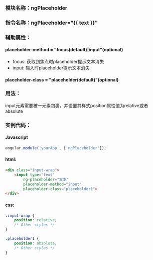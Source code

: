 ### 模块名称：ngPlaceholder
### 指令名称：ngPlaceholder=“{{ text }}"
### 辅助属性：

#### placeholder-method = "focus(default)|input"(optional)

* focus: 获取到焦点时placeholder提示文本消失
* input: 输入时placeholder提示文本消失

#### placeholder-class = "placeholder(default)"(optional)

### 用法：

input元素需要被一元素包裹，并设置其样式position属性值为relative或者absolute

### 实例代码：

#### Javascript

```javascript
angular.module('yourApp', ['ngPlaceholder']);
```

#### html:

```html
<div class="input-wrap">
    <input type="text" 
        ng-placeholder="文本" 
        placeholder-method="input" 
        placeholder-class="placeholder1">
</div>
```

#### css:

```css
.input-wrap {
    position: relative;
    /* Other styles */
}

.placeholder1 {
    position: absolute;
    /* Other styles */
}
```